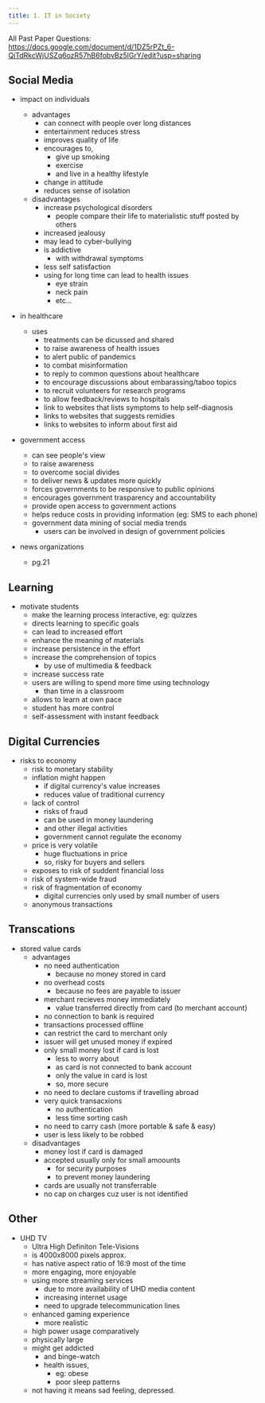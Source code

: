 ```yaml
---
title: 1. IT in Society
---
```


All Past Paper Questions: https://docs.google.com/document/d/1DZ5rPZt_6-QjTdRkcWjUSZq6ozR57hB6fobvBz5lGrY/edit?usp=sharing


## Social Media

- impact on individuals
    - advantages
        - can connect with people over long distances
        - entertainment reduces stress
        - improves quality of life
        - encourages to,
            - give up smoking
            - exercise
            - and live in a healthy lifestyle
        - change in attitude 
        - reduces sense of isolation
    - disadvantages
        - increase psychological disorders
            - people compare their life to materialistic stuff posted by others
        - increased jealousy
        - may lead to cyber-bullying
        - is addictive
            - with withdrawal symptoms
        -  less self satisfaction
        - using for long time can lead to health issues
            - eye strain
            - neck pain
            - etc...

- in healthcare
    - uses
        - treatments can be dicussed and shared
        - to raise awareness of health issues
        - to alert public of pandemics
        - to combat misinformation
        - to reply to common questions about healthcare
        - to encourage discussions about embarassing/taboo topics
        - to recruit volunteers for research programs
        - to allow feedback/reviews to hospitals
        - link to websites that lists symptoms to help self-diagnosis
        - links to websites that suggests remidies
        - links to websites to inform about first aid

- government access
    - can see people's view
    - to raise awareness
    - to overcome social divides
    - to deliver news & updates more quickly
    - forces governments to be responsive to public opinions
    - encourages government trasparency and accountability
    - provide open access to government actions
    - helps reduce costs in providing information (eg: SMS to each phone)
    - government data mining of social media trends 
        - users can be involved in design of government policies

- news organizations
    - pg.21

## Learning

- motivate students
    - make the learning process interactive, eg: quizzes
    - directs learning to specific goals
    - can lead to increased effort
    - enhance the meaning of materials
    - increase persistence in the effort 
    - increase the comprehension of topics 
        - by use of multimedia & feedback
    - increase success rate
    - users are willing to spend more time using technology 
        - than time in a classroom
    - allows to learn at own pace
    - student has more control
    - self-assessment with instant feedback

## Digital Currencies

- risks to economy
    - risk to monetary stability
    - inflation might happen
        - if digital currency's value increases
        - reduces value of traditional currency
    - lack of control
        - risks of fraud
        - can be used in money laundering
        - and other illegal activities
        - government cannot regulate the economy
    - price is very volatile
        - huge fluctuations in price
        - so, risky for buyers and sellers
    - exposes to risk of suddent financial loss
    - risk of system-wide fraud
    - risk of fragmentation of economy
        - digital currencies only used by small number of users
    - anonymous transactions

## Transcations

- stored value cards
    - advantages    
        - no need authentication
            - because no money stored in card
        - no overhead costs
            - because no fees are payable to issuer
        - merchant recieves money immediately
            - value transferred directly from card (to merchant account)
        - no connection to bank is required
        - transactions processed offline
        - can restrict the card to merchant only
        - issuer will get unused money if expired
        - only small money lost if card is lost
            - less to worry about
            - as card is not connected to bank account
            - only the value in card is lost
            - so, more secure
        - no need to declare customs if travelling abroad
        - very quick transacxions
            - no authentication
            - less time sorting cash
        - no need to carry cash (more portable & safe & easy)
        - user is less likely to be robbed
    - disadvantages
        - money lost if card is damaged
        - accepted usually only for small amoounts
            - for security purposes
            - to prevent money laundering
        - cards are usually not transferrable
        - no cap on charges cuz user is not identified 

## Other

- UHD TV
    - Ultra High Definiton Tele-Visions
    - is 4000x8000 pixels approx.
    - has native aspect ratio of 16:9 most of the time
    - more engaging, more enjoyable
    - using more streaming services
        - due to more availability of UHD media content
        - increasing internet usage
        - need to upgrade telecommunication lines 
    - enhanced gaming experience
        - more realistic
    - high power usage comparatively
    - physically large
    - might get addicted
        - and binge-watch
        - health issues, 
            - eg: obese
            - poor sleep patterns
    - not having it means sad feeling, depressed.